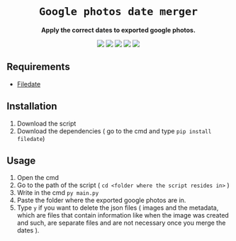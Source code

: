 <div align="center">
  <h1><code>Google photos date merger</code></h1>
  <p>
    <strong>Apply the correct dates to exported google photos.</strong>
  </p>
  <p style="margin-bottom: 0.5ex;">
    <img
        src="https://img.shields.io/github/downloads/zabaniya001/google-photos_date_merger/total"
    />
    <img
        src="https://img.shields.io/github/last-commit/zabaniya001/google-photos_date_merger"
    />
    <img
        src="https://img.shields.io/github/issues/zabaniya001/google-photos_date_merger"
    />
    <img
        src="https://img.shields.io/github/issues-closed/zabaniya001/google-photos_date_merger"
    />
    <img
        src="https://img.shields.io/github/repo-size/zabaniya001/google-photos_date_merger"
    />
  </p>
</div>


## Requirements ##
- [Filedate](https://pypi.org/project/filedate/)

## Installation ##
1. Download the script
2. Download the dependencies ( go to the cmd and type `pip install filedate`)


## Usage ##
1) Open the cmd
2) Go to the path of the script ( `cd <folder where the script resides in>` )
3) Write in the cmd `py main.py`
4) Paste the folder where the exported google photos are in.
5) Type `y` if you want to delete the json files ( images and the metadata, which are files that contain information like when the image was created and such, are separate files and are not necessary once you merge the dates ).
